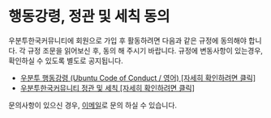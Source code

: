 # 행동강령, 정관 및 세칙 동의

우분투한국커뮤니티에 회원으로 가입 후 활동하려면 다음과 같은 규정에 동의해야 합니다. 각 규정 조문을 읽어보신 후, 동의 해 주시기 바랍니다. 
규정에 변동사항이 있는경우, 확인하실 수 있도록 별도로 공지됩니다.

- [우분투 행동강령 (Ubuntu Code of Conduct / 영어) [자세히 확인하려면 클릭]](https://ubuntu.com/community/governance/code-of-conduct)
- [우분투한국커뮤니티 정관 및 세칙 [자세히 확인하려면 클릭]](https://disclosures.ubuntu-kr.org/legal/)

문의사항이 있으신 경우, [이메일](mailto:contact@ubuntu-kr.org)로 문의 하실 수 있습니다.
